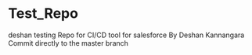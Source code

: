 # Test_Repo
deshan testing 
Repo for CI/CD tool for salesforce 
By Deshan Kannangara
Commit directly to the master branch
